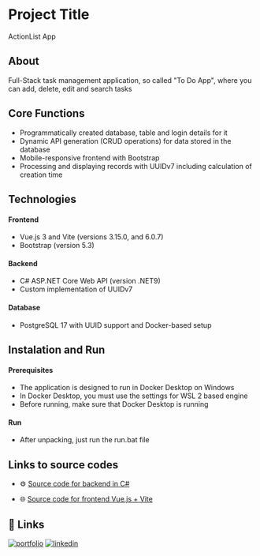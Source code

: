 
# Project Title

ActionList App


## About

Full-Stack task management application, so called "To Do App", where you can add, delete, edit and search tasks
## Core Functions

- Programmatically created database, table and login details for it
- Dynamic API generation (CRUD operations) for data stored in the database
- Mobile-responsive frontend with Bootstrap
- Processing and displaying records with UUIDv7 including calculation of creation time
## Technologies

#### Frontend
- Vue.js 3 and Vite (versions 3.15.0, and 6.0.7)
- Bootstrap (version 5.3)

#### Backend
- C# ASP.NET Core Web API (version .NET9)
- Custom implementation of UUIDv7

#### Database
- PostgreSQL 17 with UUID support and Docker-based setup


## Instalation and Run
#### Prerequisites
- The application is designed to run in Docker Desktop on Windows
- In Docker Desktop, you must use the settings for WSL 2 based engine
- Before running, make sure that Docker Desktop is running

#### Run
- After unpacking, just run the run.bat file

## Links to source codes
- ⚙️ [Source code for backend in C#](https://github.com/LiborSaja/ActionListB)

- 🌐 [Source code for frontend Vue.js + Vite](https://github.com/LiborSaja/ActionListF)


## 🔗 Links
[![portfolio](https://img.shields.io/badge/my_portfolio-000?style=for-the-badge&logo=ko-fi&logoColor=white)](https://sajalibor.cz/)
[![linkedin](https://img.shields.io/badge/linkedin-0A66C2?style=for-the-badge&logo=linkedin&logoColor=white)](https://www.linkedin.com/in/libor-saja/)

